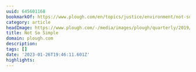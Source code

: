 ```yaml
---
uuid: 645601168
bookmarkOf: https://www.plough.com/en/topics/justice/environment/not-so-simple
category: article
headImage: https://www.plough.com/-/media/images/plough/quarterly/2019/21summercapitalism/21boyle/q21boyle268social.jpg?la=en
title: Not So Simple
domain: plough.com
description: 
tags: []
date: '2023-01-26T19:46:11.601Z'
highlights: 
---
```




